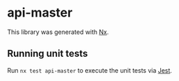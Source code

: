 # api-master

This library was generated with [Nx](https://nx.dev).

## Running unit tests

Run `nx test api-master` to execute the unit tests via [Jest](https://jestjs.io).

